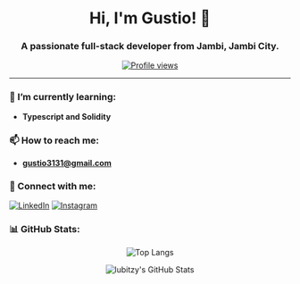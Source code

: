 <h1 align="center">Hi, I'm Gustio! 👋</h1>
<h3 align="center">A passionate full-stack developer from Jambi, Jambi City.</h3>

<p align="center">
  <a href="https://github.com/Lubitzy"><img src="https://komarev.com/ghpvc/?username=lubitzy&style=flat-square" alt="Profile views"/></a>
</p>

---

### 🌱 I’m currently learning:
- **Typescript and Solidity**

### 📫 How to reach me:
- **gustio3131@gmail.com**

### 🤝 Connect with me:
<p align="left">
  <a href="https://linkedin.com/in/gustio" target="_blank"><img src="https://img.shields.io/badge/-LinkedIn-%230077B5?style=flat&logo=linkedin&logoColor=white" alt="LinkedIn"/></a>
  <a href="https://instagram.com/gustio.__" target="_blank"><img src="https://img.shields.io/badge/-Instagram-%23E4405F?style=flat&logo=instagram&logoColor=white" alt="Instagram"/></a>
</p>

### 📊 GitHub Stats:

<p align="center">
  <img src="https://github-readme-stats.vercel.app/api/top-langs/?username=lubitzy&theme=algolia&layout=compact" alt="Top Langs"/>
</p>

<p align="center">
  <img src="https://github-readme-stats.vercel.app/api?username=lubitzy&show_icons=true&theme=algolia" alt="lubitzy's GitHub Stats"/>
</p>
